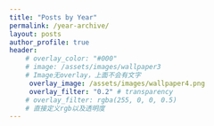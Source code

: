 ```yaml
---
title: "Posts by Year"
permalink: /year-archive/
layout: posts
author_profile: true
header:
    # overlay_color: "#000"
    # image: /assets/images/wallpaper3
    # Image无overlay，上面不会有文字
     overlay_image: /assets/images/wallpaper4.png
     overlay_filter: "0.2" # transparency
    # overlay_filter: rgba(255, 0, 0, 0.5)
    # 直接定义rgb以及透明度
---
```

